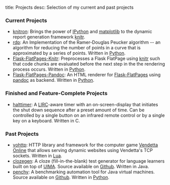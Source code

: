 title:  Projects
desc:   Selection of my current and past projects

### Current Projects
- [knitron](http://github.com/fhirschmann/knitron):
  Brings the power of [IPython](http://ipython.org/) and [matplotlib](http://matplotlib.org/) to the dynamic report generation
  framework [knitr](http://yihui.name/knitr).
- [rdp](http://github.com/fhirschmann/rdp):
  An Implementation of the Ramer-Douglas Peucker algorithm -- an algorithm
  for reducing the number of points in a curve that is approximated by a
  series of points. Written in [Python](http://python.org).
- [Flask-FlatPages-Knitr](http://github.com/fhirschmann/Flask-FlatPages-Knitr):
  Preprocesses a Flask FlatPage using [knitr](http://yihui.name/knitr/)
  such that code chunks are evaluated before the next step in the the
  rendering process occurs.
  Written in [Python](http://python.org).
- [Flask-FlatPages-Pandoc](http://github.com/fhirschmann/Flask-FlatPages-Pandoc):
  An HTML renderer for [Flask-FlatPages](http://pythonhosted.org/Flask-FlatPages/)
  using [pandoc](http://johnmacfarlane.net/pandoc/) as backend.
  Written in [Python](http://python.org).

### Finished and Feature-Complete Projects
- [halttimer](http://github.com/fhirschmann/halttimer):
  A [LIRC](http://lirc.org)-aware timer with an 
  on-screen-display that initiates the shut down sequence after a preset amount of time. 
  Can be controlled by a single button on an infrared remote control or by a single key on a keyboard.
  Written in C.

### Past Projects
- [vohttp](http://github.com/fhirschmann/vohttp):
  HTTP library and framework for the computer game [Vendetta Online](http://vendetta-online.com)
  that allows serving dynamic websites using Vendetta's TCP sockets. Written in [Lua](http://lua.org).
- [clozegen](http://clozegen.0x0b.de):
  A cloze (fill-in-the-blank) test generator for language learners
  built on top of [UIMA](http://uima.apache.org). Source available
  on [Github](https://github.com/fhirschmann/clozegen). Written in Java.
- [penchy](http://penchy.0x0b.de):
  A benchmarking automation tool for Java virtual machines. Source
  available on [Github](https://github.com/fhirschmann/penchy).
  Written
  in [Python](http://python.org).
